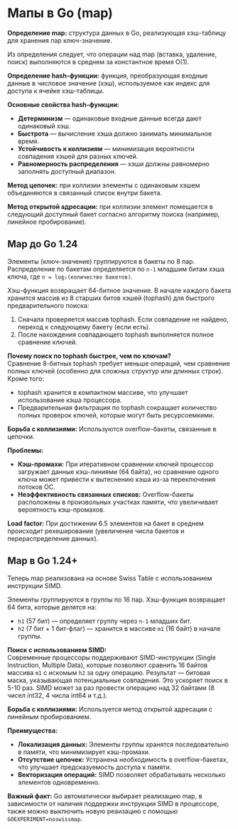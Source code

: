 # Мапы в Go (map)

**Определение map:** структура данных в Go, реализующая хэш-таблицу для хранения пар ключ-значение.

Из определения следует, что операции над map (вставка, удаление, поиск) выполняются в среднем за константное время O(1).

**Определение hash-функции:** функция, преобразующая входные данные в числовое значение (хэш), используемое как индекс для доступа к ячейке хэш-таблицы.

**Основные свойства hash-функции:**
* **Детерминизм** — одинаковые входные данные всегда дают одинаковый хэш.
* **Быстрота** — вычисление хэша должно занимать минимальное время.
* **Устойчивость к коллизиям** — минимизация вероятности совпадения хэшей для разных ключей.
* **Равномерность распределения** — хэши должны равномерно заполнять доступный диапазон.

**Метод цепочек:** при коллизии элементы с одинаковым хэшем объединяются в связанный список внутри бакета.

**Метод открытой адресации:** при коллизии элемент помещается в следующий доступный бакет согласно алгоритму поиска (например, линейное пробирование).

## Map до Go 1.24

Элементы (ключ-значение) группируются в бакеты по 8 пар. Распределение по бакетам определяется по `n-1` младшим битам хэша ключа, где `n = log₂(количество бакетов)`.

Хэш-функция возвращает 64-битное значение. В начале каждого бакета хранится массив из 8 старших битов хэшей (tophash) для быстрого предварительного поиска:
1. Сначала проверяется массив tophash. Если совпадение не найдено, переход к следующему бакету (если есть).
2. После нахождения совпадающего tophash выполняется полное сравнение ключей.

**Почему поиск по tophash быстрее, чем по ключам?**  
Сравнение 8-битных tophash требует меньше операций, чем сравнение полных ключей (особенно для сложных структур или длинных строк). Кроме того:
- tophash хранится в компактном массиве, что улучшает использование кэша процессора.
- Предварительная фильтрация по tophash сокращает количество полных проверок ключей, которые могут быть ресурсоемкими.

**Борьба с коллизиями:** Используются overflow-бакеты, связанные в цепочки.

**Проблемы:**
* **Кэш-промахи:** При итеративном сравнении ключей процессор загружает данные кэш-линиями (64 байта), но сравнение одного ключа может привести к вытеснению кэша из-за переключения потоков ОС.
* **Неэффективность связанных списков:** Overflow-бакеты расположены в произвольных участках памяти, что увеличивает вероятность кэш-промахов.

**Load factor:** При достижении 6.5 элементов на бакет в среднем происходит рехеширование (увеличение числа бакетов и перераспределение данных).

## Map в Go 1.24+

Теперь map реализована на основе Swiss Table с использованием инструкции SIMD.

Элементы группируются в группы по 16 пар. Хэш-функция возвращает 64 бита, которые делятся на:
- `h1` (57 бит) — определяет группу через `n-1` младших бит.
- `h2` (7 бит + 1 бит-флаг) — хранится в массиве `m1` (16 байт) в начале группы.

**Поиск с использованием SIMD:**  
Современные процессоры поддерживают SIMD-инструкции (Single Instruction, Multiple Data), которые позволяют сравнить 16 байтов массива `m1` с искомым `h2` за одну операцию. Результат — битовая маска, указывающая потенциальные совпадения. Это ускоряет поиск в 5-10 раз. SIMD может за раз провести операцию над 32 байтами (8 чисел int32, 4 числа int64 и т.д.).

**Борьба с коллизиями:** Используется метод открытой адресации с линейным пробированием.

**Преимущества:**
* **Локализация данных:** Элементы группы хранятся последовательно в памяти, что минимизирует кэш-промахи.
* **Отсутствие цепочек:** Устранена необходимость в overflow-бакетах, что улучшает предсказуемость доступа к памяти.
* **Векторизация операций:** SIMD позволяет обрабатывать несколько элементов одновременно.

**Важный факт:** Go автоматически выбирает реализацию map, в зависимости от наличия поддержки инструкции SIMD в процессоре, также можно выключить новую реаизацию с помощью `GOEXPERIMENT=noswissmap`.